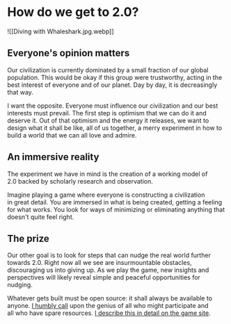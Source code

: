 # How do we get to 2.0?

![[Diving with Whaleshark.jpg.webp]]

## Everyone's opinion matters

Our civilization is currently dominated by a small fraction of our global population. This would be okay if this group were trustworthy, acting in the best interest of everyone and of our planet. Day by day, it is decreasingly that way. 

I want the opposite. Everyone must influence our civilization and our best interests must prevail. The first step is optimism that we can do it and deserve it. Out of that optimism and the energy it releases, we want to design what it shall be like, all of us together, a merry experiment in how to build a world that we can all love and admire.

## An immersive reality

The experiment we have in mind is the creation of a working model of 2.0 backed by scholarly research and observation.

Imagine playing a game where everyone is constructing a civilization in great detail. You are immersed in what is being created, getting a feeling for what works. You look for ways of minimizing or eliminating anything that doesn't quite feel right.

## The prize

Our other goal is to look for steps that can nudge the real world further towards 2.0. Right now all we see are insurmountable obstacles, discouraging us into giving up. As we play the game, new insights and perspectives will likely reveal simple and peaceful opportunities for nudging.

Whatever gets built must be open source: it shall always be available to anyone. [I humbly call](mailto:sand@gizmolab.com) upon the genius of all who might participate and all who have spare resources. [I describe this in detail on the game site](http://game.civilization2.org/).

